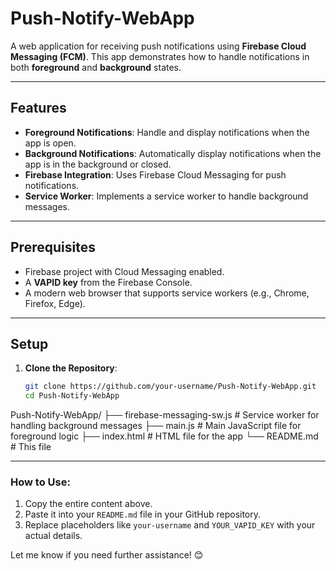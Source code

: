 # Push-Notify-WebApp

A web application for receiving push notifications using **Firebase Cloud Messaging (FCM)**. This app demonstrates how to handle notifications in both **foreground** and **background** states.

---

## Features

- **Foreground Notifications**: Handle and display notifications when the app is open.
- **Background Notifications**: Automatically display notifications when the app is in the background or closed.
- **Firebase Integration**: Uses Firebase Cloud Messaging for push notifications.
- **Service Worker**: Implements a service worker to handle background messages.

---

## Prerequisites

- Firebase project with Cloud Messaging enabled.
- A **VAPID key** from the Firebase Console.
- A modern web browser that supports service workers (e.g., Chrome, Firefox, Edge).

---

## Setup

1. **Clone the Repository**:
   ```bash
   git clone https://github.com/your-username/Push-Notify-WebApp.git
   cd Push-Notify-WebApp


Push-Notify-WebApp/
├── firebase-messaging-sw.js  # Service worker for handling background messages
├── main.js                   # Main JavaScript file for foreground logic
├── index.html                # HTML file for the app
└── README.md                 # This file



---

### How to Use:
1. Copy the entire content above.
2. Paste it into your `README.md` file in your GitHub repository.
3. Replace placeholders like `your-username` and `YOUR_VAPID_KEY` with your actual details.

Let me know if you need further assistance! 😊

